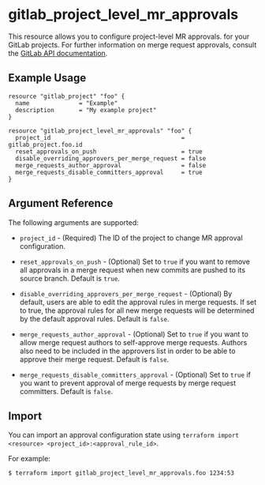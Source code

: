 # gitlab\_project\_level\_mr\_approvals

This resource allows you to configure project-level MR approvals. for your GitLab projects.
For further information on merge request approvals, consult the [GitLab API documentation](https://docs.gitlab.com/ee/api/merge_request_approvals.html#project-level-mr-approvals).

## Example Usage

```hcl
resource "gitlab_project" "foo" {
  name              = "Example"
  description       = "My example project"
}

resource "gitlab_project_level_mr_approvals" "foo" {
  project_id                                     = gitlab_project.foo.id
  reset_approvals_on_push                        = true
  disable_overriding_approvers_per_merge_request = false
  merge_requests_author_approval                 = false
  merge_requests_disable_committers_approval     = true
}
```

## Argument Reference

The following arguments are supported:

* `project_id` - (Required) The ID of the project to change MR approval configuration.

* `reset_approvals_on_push` - (Optional) Set to `true` if you want to remove all approvals in a merge request when new commits are pushed to its source branch. Default is `true`.

* `disable_overriding_approvers_per_merge_request` - (Optional) By default, users are able to edit the approval rules in merge requests. If set to true,
the approval rules for all new merge requests will be determined by the default approval rules. Default is `false`.

* `merge_requests_author_approval` - (Optional) Set to `true` if you want to allow merge request authors to self-approve merge requests. Authors
also need to be included in the approvers list in order to be able to approve their merge request. Default is `false`.

* `merge_requests_disable_committers_approval` - (Optional) Set to `true` if you want to prevent approval of merge requests by merge request committers. Default is `false`.

## Import

You can import an approval configuration state using `terraform import <resource> <project_id>:<approval_rule_id>`.

For example:

```
$ terraform import gitlab_project_level_mr_approvals.foo 1234:53
```
